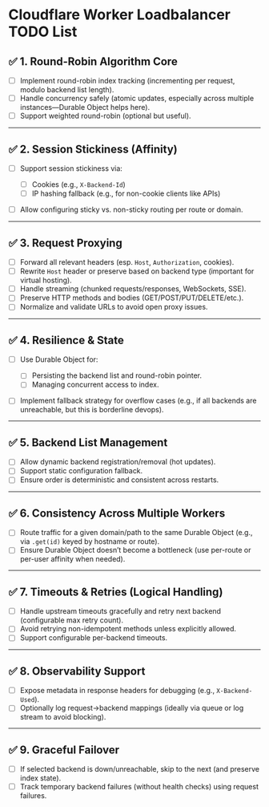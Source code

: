 # Cloudflare Worker Loadbalancer TODO List

## ✅ 1. **Round-Robin Algorithm Core**

* [ ] Implement round-robin index tracking (incrementing per request, modulo backend list length).
* [ ] Handle concurrency safely (atomic updates, especially across multiple instances—Durable Object helps here).
* [ ] Support weighted round-robin (optional but useful).

---

## ✅ 2. **Session Stickiness (Affinity)**

* [ ] Support session stickiness via:

  * [ ] Cookies (e.g., `X-Backend-Id`)
  * [ ] IP hashing fallback (e.g., for non-cookie clients like APIs)
* [ ] Allow configuring sticky vs. non-sticky routing per route or domain.

---

## ✅ 3. **Request Proxying**

* [ ] Forward all relevant headers (esp. `Host`, `Authorization`, cookies).
* [ ] Rewrite `Host` header or preserve based on backend type (important for virtual hosting).
* [ ] Handle streaming (chunked requests/responses, WebSockets, SSE).
* [ ] Preserve HTTP methods and bodies (GET/POST/PUT/DELETE/etc.).
* [ ] Normalize and validate URLs to avoid open proxy issues.

---

## ✅ 4. **Resilience & State**

* [ ] Use Durable Object for:

  * [ ] Persisting the backend list and round-robin pointer.
  * [ ] Managing concurrent access to index.
* [ ] Implement fallback strategy for overflow cases (e.g., if all backends are unreachable, but this is borderline devops).

---

## ✅ 5. **Backend List Management**

* [ ] Allow dynamic backend registration/removal (hot updates).
* [ ] Support static configuration fallback.
* [ ] Ensure order is deterministic and consistent across restarts.

---

## ✅ 6. **Consistency Across Multiple Workers**

* [ ] Route traffic for a given domain/path to the same Durable Object (e.g., via `.get(id)` keyed by hostname or route).
* [ ] Ensure Durable Object doesn’t become a bottleneck (use per-route or per-user affinity when needed).

---

## ✅ 7. **Timeouts & Retries (Logical Handling)**

* [ ] Handle upstream timeouts gracefully and retry next backend (configurable max retry count).
* [ ] Avoid retrying non-idempotent methods unless explicitly allowed.
* [ ] Support configurable per-backend timeouts.

---

## ✅ 8. **Observability Support**

* [ ] Expose metadata in response headers for debugging (e.g., `X-Backend-Used`).
* [ ] Optionally log request→backend mappings (ideally via queue or log stream to avoid blocking).

---

## ✅ 9. **Graceful Failover**

* [ ] If selected backend is down/unreachable, skip to the next (and preserve index state).
* [ ] Track temporary backend failures (without health checks) using request failures.
